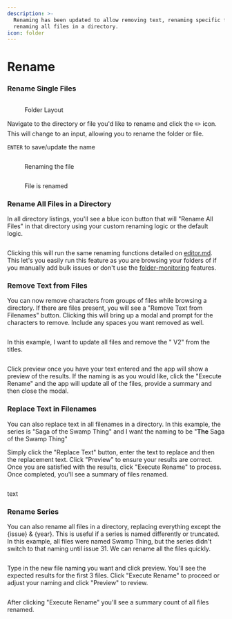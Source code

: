 ```yaml
---
description: >-
  Renaming has been updated to allow removing text, renaming specific files or
  renaming all files in a directory.
icon: folder
---
```


# Rename

### Rename Single Files

<figure><img src="../../.gitbook/assets/rename01.png" alt=""><figcaption><p>Folder Layout</p></figcaption></figure>

Navigate to the directory or file you'd like to rename and click the :pencil2: icon. This will change to an input, allowing you to rename the folder or file.

`ENTER` to save/update the name

<figure><img src="../../.gitbook/assets/rename02.png" alt=""><figcaption><p>Renaming the file</p></figcaption></figure>

<figure><img src="../../.gitbook/assets/rename03.png" alt=""><figcaption><p>File is renamed</p></figcaption></figure>

### Rename All Files in a Directory

In all directory listings, you'll see a blue icon button that will "Rename All Files" in that directory using your custom renaming logic or the default logic.

<figure><img src="../../.gitbook/assets/Screenshot 2025-08-20 150741.png" alt=""><figcaption></figcaption></figure>

Clicking this will run the same renaming functions detailed on [editor.md](../directory-features/editor.md "mention"). This let's you easily run this feature as you are browsing your folders of if you manually add bulk issues or don't use the [folder-monitoring](../folder-monitoring/ "mention") features.

### Remove Text from Files

You can now remove characters from groups of files while browsing a directory. If there are files present, you will see a "Remove Text from Filenames" button. Clicking this will bring up a modal and prompt for the characters to remove. Include any spaces you want removed as well.

<figure><img src="../../.gitbook/assets/Screenshot 2025-10-21 085610.png" alt=""><figcaption></figcaption></figure>

In this example, I want to update all files and remove the " V2" from the titles.

<figure><img src="../../.gitbook/assets/Screenshot 2025-10-21 085801.png" alt=""><figcaption></figcaption></figure>

Click preview once you have your text entered and the app will show a preview of the results. If the naming is as you would like, click the "Execute Rename" and the app will update all of the files, provide a summary and then close the modal.

### Replace Text in Filenames

You can also replace text in all filenames in a directory. In this example, the series is "Saga of the Swamp Thing" and I want the naming to be "**The** Saga of the Swamp Thing"

Simply click the "Replace Text" button, enter the text to replace and then the replacement text. Click "Preview" to ensure your results are correct. Once you are satisfied with the results, click "Execute Rename" to process. Once completed, you'll see a summary of files renamed.

<figure><img src="../../.gitbook/assets/Screenshot 2025-10-21 090921.png" alt=""><figcaption></figcaption></figure>

text

### Rename Series

You can also rename all files in a directory, replacing everything except the {issue} & {year}. This is useful if a series is named differently or truncated. In this example, all files were named Swamp Thing, but the series didn't switch to that naming until issue 31. We can rename all the files quickly.

<figure><img src="../../.gitbook/assets/Screenshot 2025-10-21 090307.png" alt=""><figcaption></figcaption></figure>

Type in the new file naming you want and click preview. You'll see the expected results for the first 3 files. Click "Execute Rename" to proceed or adjust your naming and click "Preview" to review.

<figure><img src="../../.gitbook/assets/Screenshot 2025-10-21 090332.png" alt=""><figcaption></figcaption></figure>

After clicking "Execute Rename" you'll see a summary count of all files renamed.
